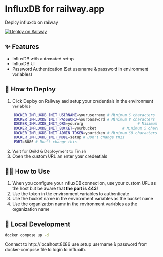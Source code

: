 # InfluxDB for railway.app

Deploy influxdb on railway

[![Deploy on Railway](https://railway.app/button.svg)](https://railway.app/template/fwbafn?referralCode=2_sIT9)

## ✨ Features

* InfluxDB with automated setup
* InfluxDB UI
* Password Authentication (Set username & password in environment variables)

## 🐍 How to Deploy

1. Click Deploy on Railway and setup your credentials in the environment variables

```bash
    DOCKER_INFLUXDB_INIT_USERNAME=yourusername # Minimum 5 characters
    DOCKER_INFLUXDB_INIT_PASSWORD=yourpassword # Minimum 8 characters
    DOCKER_INFLUXDB_INIT_ORG=yourorg                         # Minimum 5 characters
    DOCKER_INFLUXDB_INIT_BUCKET=yourbucket            # Minimum 5 characters
    DOCKER_INFLUXDB_INIT_ADMIN_TOKEN=yourtoken # Minimum 50 characters
    DOCKER_INFLUXDB_INIT_MODE=setup # Don't change this
    PORT=8086 # Don't change this
```

2. Wait for Build & Deployment to Finish
3. Open the custom URL an enter your credentials

## 👩‍💻 How to Use

1. When you configure your InfluxDB connection, use your custom URL as the host but be aware that **the port is 443**!
2. Use the token in the environment variables to authenticate
3. Use the bucket name in the environment variables as the bucket name
4. Use the organization name in the environment variables as the organization name

## 🐳  Local Development

```bash
docker compose up -d
```

Connect to http://localhost:8086 use setup username & password from docker-compose file to login to influxdb.
